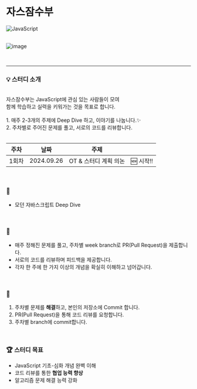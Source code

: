 # 자스잠수부
![JavaScript](https://img.shields.io/badge/JavaScript-red) 
<br><br>

![image](https://github.com/user-attachments/assets/51fc95d6-df42-461c-b404-c175d9bb2ddb)

<br>


---


### 💡 스터디 소개

<br>자스잠수부는 JavaScript에 관심 있는 사람들이 모여
<br>함께 학습하고 실력을 키워가는 것을 목표로 합니다.
<br>
<br>1. 매주 2-3개의 주제에 Deep Dive 하고, 이야기를 나눕니다.✨
<br>2. 주차별로 주어진 문제를 풀고, 서로의 코드를 리뷰합니다.
<br>
<br>

| 주차  | 날짜       | 주제                        |            |
| ----- | ---------- | --------------------------- | -------------- |
| 1회차 | 2024.09.26 | OT & 스터디 계획 의논         | 🆕 시작!!  |
<br>

### 📖

- 모던 자바스크립트 Deep Dive
<br>

### 📌

- 매주 정해진 문제를 풀고, 주차별 week branch로 PR(Pull Request)을 제출합니다.
- 서로의 코드를 리뷰하며 피드백을 제공합니다.
- 각자 한 주에 한 가지 이상의 개념을 확실히 이해하고 넘어갑니다.
<br>

### 🤝

1. 주차별 문제를 **해결**하고, 본인의 저장소에 Commit 합니다.
2. PR(Pull Request)을 통해 코드 리뷰를 요청합니다.
3. 주차별 branch에 commit합니다.
<br>

### 🏆 스터디 목표

- JavaScript 기초-심화 개념 완벽 이해
- 코드 리뷰를 통한 **협업 능력 향상**
- 알고리즘 문제 해결 능력 강화
